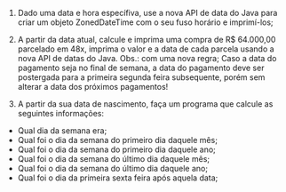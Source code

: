 1. Dado uma data e hora específiva,
   use a nova API de data do Java para criar um objeto
   ZonedDateTime com o seu fuso horário e imprimí-los;


2. A partir da data atual, calcule e imprima uma compra de R$ 64.000,00
   parcelado em 48x, imprima o valor e a data de cada parcela usando a nova API de datas do Java.
   Obs.: com uma nova regra;
   Caso a data do pagamento seja no final de semana, a data do pagamento deve ser postergada para
   a primeira segunda feira subsequente, porém sem alterar a data dos próximos pagamentos!

3. A partir da sua data de nascimento, faça um programa que calcule as seguintes informações:
-  Qual dia da semana era;
-  Qual foi o dia da semana do primeiro dia daquele mês;
-  Qual foi o dia da semana do primeiro dia daquele ano;
-  Qual foi o dia da semana do último dia daquele mês;
- Qual foi o dia da semana do último dia daquele ano;
-  Qual foi o dia da primeira sexta feira após aquela data;